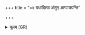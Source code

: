 +++
title = "०४ यथादित्या अंशुम् आप्याययन्ति"

+++
<details><summary>मूलम् (GR)</summary>

यथादित्या अंशुम् आप्याययन्ति  
यम् अक्षितम् अक्षितयः पिबन्ति ।  
एवा माम् इन्द्रो वरुणो बृहस्पतिर्  
आ प्याययन्तु भुवनस्य गोपाः ॥
</details>